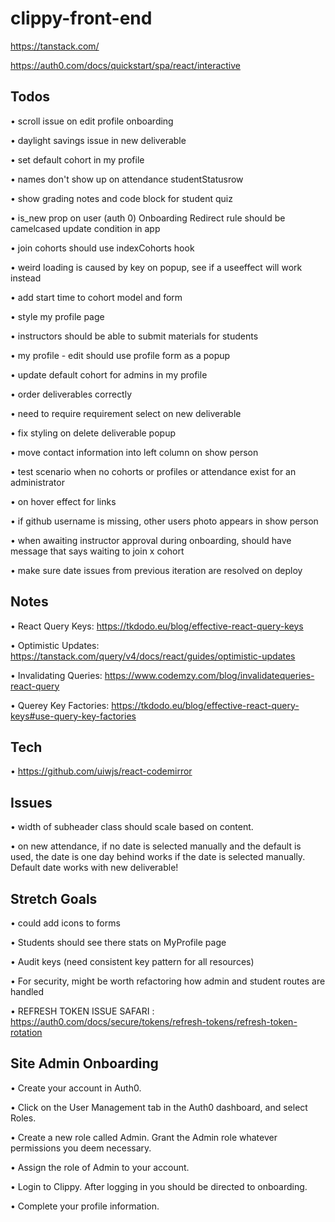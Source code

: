 # clippy-front-end

https://tanstack.com/

https://auth0.com/docs/quickstart/spa/react/interactive


## Todos

• scroll issue on edit profile onboarding

• daylight savings issue in new deliverable

• set default cohort in my profile

<!-- • Attendance form takenBy: profile.name, // <== -->

• names don't show up on attendance studentStatusrow

• show grading notes and code block for student quiz

<!-- • remove from cohort button issue - could just use change role -->

<!-- • give the onboarding container main a min height -->

<!-- • preferred first name -->



• is_new prop on user (auth 0) Onboarding Redirect rule should be camelcased
  update condition in app

• join cohorts should use indexCohorts hook

• weird loading is caused by key on popup, see if a useeffect will work instead

• add start time to cohort model and form

• style my profile page

• instructors should be able to submit materials for students

• my profile - edit should use profile form as a popup

• update default cohort for admins in my profile

• order deliverables correctly

• need to require requirement select on new deliverable

• fix styling on delete deliverable popup

• move contact information into left column on show person

• test scenario when no cohorts or profiles or attendance exist for an administrator

• on hover effect for links

• if github username is missing, other users photo appears in show person

• when awaiting instructor approval during onboarding, should have message that says waiting to join x cohort

• make sure date issues from previous iteration are resolved on deploy

## Notes

• React Query Keys: https://tkdodo.eu/blog/effective-react-query-keys

• Optimistic Updates: https://tanstack.com/query/v4/docs/react/guides/optimistic-updates

• Invalidating Queries: https://www.codemzy.com/blog/invalidatequeries-react-query

• Querey Key Factories: https://tkdodo.eu/blog/effective-react-query-keys#use-query-key-factories


## Tech

• https://github.com/uiwjs/react-codemirror


## Issues

• width of subheader class should scale based on content.

• on new attendance, if no date is selected manually and the default is used, the date is one day behind
  works if the date is selected manually.
  Default date works with new deliverable!


## Stretch Goals

• could add icons to forms

• Students should see there stats on MyProfile page

• Audit keys (need consistent key pattern for all resources)

• For security, might be worth refactoring how admin and student routes are handled

• REFRESH TOKEN ISSUE SAFARI : https://auth0.com/docs/secure/tokens/refresh-tokens/refresh-token-rotation


## Site Admin Onboarding

• Create your account in Auth0.

• Click on the User Management tab in the Auth0 dashboard, and select Roles.

• Create a new role called Admin. Grant the Admin role whatever permissions you deem necessary.

• Assign the role of Admin to your account.

• Login to Clippy. After logging in you should be directed to onboarding. 

• Complete your profile information.



